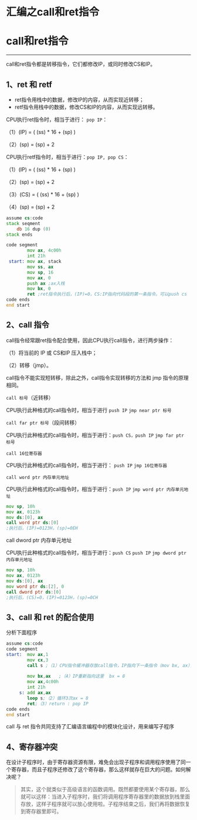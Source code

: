 # 汇编之call和ret指令


# call和ret指令

------

call和ret指令都是转移指令，它们都修改IP，或同时修改CS和IP。

## 1、ret 和 retf

- ret指令用栈中的数据，修改IP的内容，从而实现近转移；
- retf指令用栈中的数据，修改CS和IP的内容，从而实现远转移。

CPU执行ret指令时，相当于进行： `pop IP`：

（1）(IP) = ( (ss) * 16 + (sp) )

（2）(sp) = (sp) + 2

CPU执行retf指令时，相当于进行：`pop IP, pop CS`：

（1）(IP) = ( (ss) * 16 + (sp) )

（2）(sp) = (sp) + 2

（3）(CS) = ( (ss) * 16 + (sp) )

（4）(sp) = (sp) + 2

```asm
assume cs:code 
stack seqment
	db 16 dup (0)
stack ends 

code segment
		mov ax, 4c00h
		int 21h 
 start:	mov ax, stack 
 		mov ss, ax
 		mov sp, 16
		mov ax, 0
		push ax ;ax入栈
		mov bx, 0
		ret ;ret指令执行后，(IP)=0，CS:IP指向代码段的第一条指令。可以push cs  push ax  retf
code ends
end start
```

## 2、call 指令

call指令经常跟ret指令配合使用，因此CPU执行call指令，进行两步操作：

（1）将当前的 IP 或 CS和IP 压入栈中；

（2）转移（jmp）。

call指令不能实现短转移，除此之外，call指令实现转移的方法和 jmp 指令的原理相同。

`call 标号`（近转移）

CPU执行此种格式的call指令时，相当于进行 `push IP` `jmp near ptr 标号`

`call far ptr 标号`（段间转移）

CPU执行此种格式的call指令时，相当于进行：`push CS，push IP` `jmp far ptr 标号`

```
call 16位寄存器
```

CPU执行此种格式的call指令时，相当于进行： `push IP` `jmp 16位寄存器`

```
call word ptr 内存单元地址
```

CPU执行此种格式的call指令时，相当于进行：`push IP` `jmp word ptr 内存单元地址`

```asm
mov sp, 10h
mov ax, 0123h
mov ds:[0], ax
call word ptr ds:[0]
;执行后，(IP)=0123H，(sp)=0EH
```

call dword ptr 内存单元地址

CPU执行此种格式的call指令时，相当于进行：`push CS` `push IP` `jmp dword ptr 内存单元地址`

```asm
mov sp, 10h
mov ax, 0123h
mov ds:[0], ax
mov word ptr ds:[2], 0
call dword ptr ds:[0]
;执行后，(CS)=0，(IP)=0123H，(sp)=0CH
```

## 3、call 和 ret 的配合使用

分析下面程序

```asm
assume cs:code
code segment
start:	mov ax,1
	    mov cx,3
     	call s ;（1）CPU指令缓冲器存放call指令，IP指向下一条指令（mov bx, ax），执行call指令，IP入栈，jmp
     	
	    mov bx,ax	;（4）IP重新指向这里  bx = 8
     	mov ax,4c00h
     	int 21h
     s: add ax,ax
     	loop s;（2）循环3次ax = 8
	    ret;（3）return : pop IP
code ends
end start
```

call 与 ret 指令共同支持了汇编语言编程中的模块化设计，用来编写子程序

## 4、寄存器冲突

在设计子程序时，由于寄存器资源有限，难免会出现子程序和调用程序使用了同一个寄存器，而且子程序还修改了这个寄存器，那么这样就存在巨大的问题。如何解决呢？

> 其实，这个就类似于高级语言的函数调用。既然都要使用某个寄存器，那么就可以这样：当进入子程序时，我们将调用程序寄存器里的数据放到栈里面存放，这样子程序就可以放心使用啦。子程序结束之后，我们再将数据恢复到寄存器里即可。

